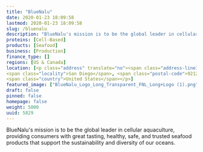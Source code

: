 ```yaml
---
title: "BlueNalu"
date: 2020-01-23 18:09:58
lastmod: 2020-01-23 18:09:58
slug: /bluenalu
description: "BlueNalu's mission is to be the global leader in cellular aquaculture, providing consumers with great tasting, healthy, safe, and trusted seafood products that support the sustainability and diversity of our oceans."
proteins: [Cell-Based]
products: [Seafood]
business: [Production]
finance_type: []
regions: [US & Canada]
location: [<p class="address" translate="no"><span class="address-line1">Cornerstone Court East</span><br>
<span class="locality">San Diego</span>, <span class="postal-code">92121</span><br>
<span class="country">United States</span></p>]
featured_image: ["BlueNalu_Logo_Long_Transparent_FNL_Long+Logo (1).png"]
draft: false
pinned: false
homepage: false
weight: 5000
uuid: 5829
---
```

<p>BlueNalu's mission is to be the global leader in cellular aquaculture, providing consumers with great tasting, healthy, safe, and trusted seafood products that support the sustainability and diversity of our oceans.</p>
